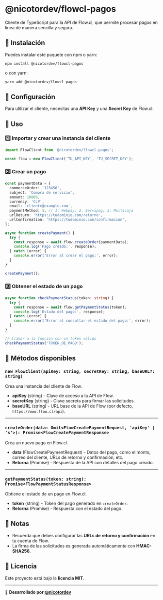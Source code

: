 # @nicotordev/flowcl-pagos

Cliente de TypeScript para la API de Flow.cl, que permite procesar pagos en línea de manera sencilla y segura.

## 🚀 Instalación

Puedes instalar este paquete con npm o yarn:

```sh
npm install @nicotordev/flowcl-pagos
```

o con yarn:

```sh
yarn add @nicotordev/flowcl-pagos
```

## 🔑 Configuración

Para utilizar el cliente, necesitas una **API Key** y una **Secret Key** de Flow.cl.

## 📌 Uso

### 1️⃣ Importar y crear una instancia del cliente

```typescript
import FlowClient from '@nicotordev/flowcl-pagos';

const flow = new FlowClient('TU_API_KEY', 'TU_SECRET_KEY');
```

### 2️⃣ Crear un pago

```typescript
const paymentData = {
  commerceOrder: '123456',
  subject: 'Compra de servicio',
  amount: 10000,
  currency: 'CLP',
  email: 'cliente@example.com',
  paymentMethod: 1, // 1: Webpay, 2: Servipag, 3: Multicaja
  urlReturn: 'https://tudominio.com/retorno',
  urlConfirmation: 'https://tudominio.com/confirmacion',
};

async function createPayment() {
  try {
    const response = await flow.createOrder(paymentData);
    console.log('Pago creado:', response);
  } catch (error) {
    console.error('Error al crear el pago:', error);
  }
}

createPayment();
```

### 3️⃣ Obtener el estado de un pago

```typescript
async function checkPaymentStatus(token: string) {
  try {
    const response = await flow.getPaymentStatus(token);
    console.log('Estado del pago:', response);
  } catch (error) {
    console.error('Error al consultar el estado del pago:', error);
  }
}

// Llamar a la función con un token válido
checkPaymentStatus('TOKEN_DE_PAGO');
```

## 📜 Métodos disponibles

### `new FlowClient(apiKey: string, secretKey: string, baseURL?: string)`

Crea una instancia del cliente de Flow.

- **apiKey** (string) - Clave de acceso a la API de Flow.
- **secretKey** (string) - Clave secreta para firmar las solicitudes.
- **baseURL** (string) - URL base de la API de Flow (por defecto, `https://www.flow.cl/api`).

---

### `createOrder(data: Omit<FlowCreatePaymentRequest, 'apiKey' | 's'>): Promise<FlowCreatePaymentResponse>`

Crea un nuevo pago en Flow.cl.

- **data** (FlowCreatePaymentRequest) - Datos del pago, como el monto, correo del cliente, URLs de retorno y confirmación, etc.
- **Retorna** (Promise<FlowCreatePaymentResponse>) - Respuesta de la API con detalles del pago creado.

---

### `getPaymentStatus(token: string): Promise<FlowPaymentStatusResponse>`

Obtiene el estado de un pago en Flow.cl.

- **token** (string) - Token del pago generado en `createOrder`.
- **Retorna** (Promise<FlowPaymentStatusResponse>) - Respuesta con el estado del pago.

## 📌 Notas

- Recuerda que debes configurar las **URLs de retorno y confirmación** en tu cuenta de Flow.
- La firma de las solicitudes es generada automáticamente con **HMAC-SHA256**.

## 📝 Licencia

Este proyecto está bajo la **licencia MIT**.

---

🤖 **Desarrollado por [@nicotordev](https://github.com/acidkid)**
